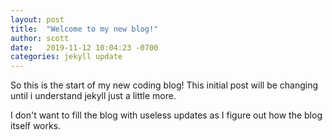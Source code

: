 ```yaml
---
layout: post
title:  "Welcome to my new blog!"
author: scott
date:   2019-11-12 10:04:23 -0700
categories: jekyll update
---
```

So this is the start of my new coding blog! This initial post will be changing until i understand jekyll just a little more.

I don't want to fill the blog with useless updates as I figure out how the blog itself works.
